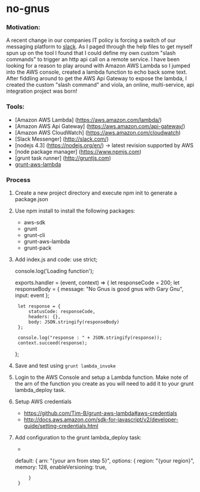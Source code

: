 # no-gnus

### Motivation:

A recent change in our companies IT policy is forcing a switch of our messaging platform to [slack](http://slack.com). 
As I paged through the help files to get myself spun up on the tool I found that I could define my own custom "slash commands" 
to trigger an http api call on a remote service. I have been looking for a reason to play around with Amazon AWS Lambda so I jumped into the AWS console, created a lambda function to echo back some text. After fiddling around to get the AWS Api Gateway to expose the lambda, I created the custom "slash command" and viola, an online, multi-service, api integration project was born!


### Tools:
* [Amazon AWS Lambda] (https://aws.amazon.com/lambda/)
* [Amazon AWS Api Gateway] (https://aws.amazon.com/api-gateway/)
* [Amazon AWS CloudWatch] (https://aws.amazon.com/cloudwatch)
* [Slack Messenger] (http://slack.com/)
* [nodejs 4.3] (https://nodejs.org/en/) -> latest revision supported by AWS
* [node package manager] (https://www.npmjs.com)
* [grunt task runner] (http://gruntjs.com)
* [grunt-aws-lambda](https://github.com/Tim-B/grunt-aws-lambda)

### Process

1. Create a new project directory and execute npm init to generate a package.json
2. Use npm install to install the following packages:
	* aws-sdk
	* grunt
	* grunt-cli
	* grunt-aws-lambda
	* grunt-pack
3. Add index.js and code:
    use strict;

    console.log('Loading function');

    exports.handler = (event, context) => {
        let responseCode = 200;
        let responseBody = {
            message: "No Gnus is good gnus with Gary Gnu",
            input: event
        };

        let response = {
            statusCode: responseCode,
            headers: {},
            body: JSON.stringify(responseBody)
        };
        
        console.log("response : " + JSON.stringify(response));
        context.succeed(response);
    };
4. Save and test using `grunt lambda_invoke`
5. Login to the AWS Console and setup a Lambda function. Make note of the arn of the function you create as you will need to add it to your grunt lambda_deploy task.
6. Setup AWS credentials 
	* https://github.com/Tim-B/grunt-aws-lambda#aws-credentials
	* http://docs.aws.amazon.com/sdk-for-javascript/v2/developer-guide/setting-credentials.html
7. Add configuration to the grunt lambda_deploy task:
	* ```javascript
	default: {
    		arn: "{your arn from step 5}",
    		options: {
    			region: "{your region}",
    			memory: 128,
    			enableVersioning: true,

    		}
    	}
    ```
